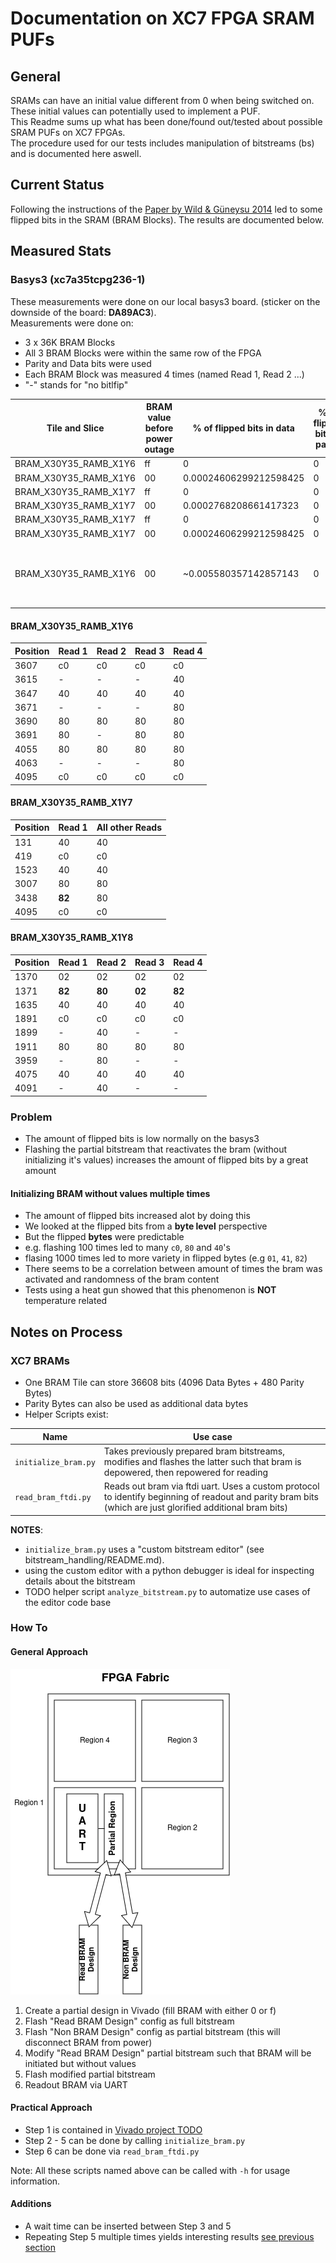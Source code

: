 # Documentation on XC7 FPGA SRAM PUFs

## General

SRAMs can have an initial value different from 0 when being switched on.  
These initial values can potentially used to implement a PUF.  
This Readme sums up what has been done/found out/tested about possible SRAM PUFs on XC7 FPGAs.  
The procedure used for our tests includes manipulation of bitstreams (bs) and is documented here aswell.

## Current Status

Following the instructions of the [Paper by Wild & Güneysu 2014](https://gitlab.bitaggregat.de/hwt/hardware-security-module/hsm.pages.bitaggregat.de/uploads/d757e7e215824307a9c7764a4860b0d7/wild2014.pdf) led to some flipped bits in the SRAM (BRAM Blocks). The results are documented below.

## Measured Stats

### Basys3 (xc7a35tcpg236-1)

These measurements were done on our local basys3 board. (sticker on the downside of the board: **DA89AC3**).  
Measurements were done on:

- 3 x 36K BRAM Blocks
- All 3 BRAM Blocks were within the same row of the FPGA
- Parity and Data bits were used
- Each BRAM Block was measured 4 times (named Read 1, Read 2 ...)
- "-" stands for "no bitlfip"

|Tile and Slice|BRAM value before power outage|% of flipped bits in data|% of flipped bits in parity|other|
|--------------|------------------------------|---------------------------|---------------------------|-----|
|BRAM_X30Y35_RAMB_X1Y6|ff|0|0|-|
|BRAM_X30Y35_RAMB_X1Y6|00|0.00024606299212598425|0|-|
|BRAM_X30Y35_RAMB_X1Y7|ff|0|0|-|
|BRAM_X30Y35_RAMB_X1Y7|00|0.0002768208661417323|0|-|
|BRAM_X30Y35_RAMB_X1Y7|ff|0|0|-|
|BRAM_X30Y35_RAMB_X1Y7|00|0.00024606299212598425|0|-|
|BRAM_X30Y35_RAMB_X1Y6|00|~0.005580357142857143|0|initializing BRAM without values 100 times consecutively|

#### BRAM_X30Y35_RAMB_X1Y6

|Position|Read 1|Read 2|Read 3|Read 4|
|-|-|-|-|-|
|3607|c0|c0|c0|c0|
|3615|-|-|-|40|
|3647|40|40|40|40|
|3671|-|-|-|80|
|3690|80|80|80|80|
|3691|80|-|80|80|
|4055|80|80|80|80|
|4063|-|-|-|80|
|4095|c0|c0|c0|c0|

#### BRAM_X30Y35_RAMB_X1Y7

|Position|Read 1 |All other Reads|
|-|-|-|
|131|40|40|
|419|c0|c0|
|1523|40|40|
|3007|80|80|
|3438|**82**|80|
|4095|c0|c0|

#### BRAM_X30Y35_RAMB_X1Y8

|Position|Read 1|Read 2|Read 3|Read 4|
|-|-|-|-|-|
|1370|02|02|02|02|
|1371|**82**|**80**|**02**|**82**|
|1635|40|40|40|40|
|1891|c0|c0|c0|c0|
|1899|-|40|-|-|
|1911|80|80|80|80|
|3959|-|80|-|-|
|4075|40|40|40|40|
|4091|-|40|-|-|

### Problem

- The amount of flipped bits is low normally on the basys3
- Flashing the partial bitstream that reactivates the bram (without initializing it's values) increases the amount of flipped bits by a great amount

#### <a name="link1"></a> Initializing BRAM without values multiple times

- The amount of flipped bits increased alot by doing this
- We looked at the flipped bits from a **byte level** perspective
- But the flipped **bytes** were predictable
- e.g. flashing 100 times led to many ```c0```, ```80``` and ```40```'s
- flasing 1000 times led to more variety in flipped bytes (e.g ```01```, ```41```, ```82```)
- There seems to be a correlation between amount of times the bram was activated and randomness of the bram content
- Tests using a heat gun showed that this phenomenon is **NOT** temperature related

## Notes on Process

### XC7 BRAMs

- One BRAM Tile can store 36608 bits (4096 Data Bytes + 480 Parity Bytes)
- Parity Bytes can also be used as additional data bytes
- Helper Scripts exist:

|Name|Use case|
|-|-|
|```initialize_bram.py```|Takes previously prepared bram bitstreams, modifies and flashes the latter such that bram is depowered, then repowered for reading|
|```read_bram_ftdi.py```|Reads out bram via ftdi uart. Uses a custom protocol to identify beginning of readout and parity bram bits (which are just glorified additional bram bits)|

**NOTES**:

- ```initialize_bram.py``` uses a "custom bitstream editor" (see bitstream_handling/README.md).
- using the custom editor with a python debugger is ideal for inspecting details about the bitstream
- TODO helper script ```analyze_bitstream.py``` to automatize use cases of the editor code base

### How To

#### General Approach

![Visualization of Readout Design](bram_partial.drawio.png)

1. Create a partial design in Vivado (fill BRAM with either 0 or f)
2. Flash "Read BRAM Design" config as full bitstream
3. Flash "Non BRAM Design" config as partial bitstream (this will disconnect BRAM from power)
4. Modify "Read BRAM Design" partial bitstream such that BRAM will be initiated but without values
5. Flash modified partial bitstream
6. Readout BRAM via UART

#### Practical Approach

- Step 1 is contained in [Vivado project TODO]()
- Step 2 - 5 can be done by calling ```initialize_bram.py```
- Step 6 can be done via ```read_bram_ftdi.py```

Note: All these scripts named above can be called with ```-h``` for usage information.

#### Additions

- A wait time can be inserted between Step 3 and 5
- Repeating Step 5 multiple times yields interesting results [see previous section](#link1)
